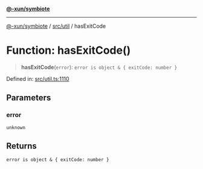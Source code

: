 [**@-xun/symbiote**](../../../README.md)

***

[@-xun/symbiote](../../../README.md) / [src/util](../README.md) / hasExitCode

# Function: hasExitCode()

> **hasExitCode**(`error`): `error is object & { exitCode: number }`

Defined in: [src/util.ts:1110](https://github.com/Xunnamius/symbiote/blob/bf93fc6ee8086ef7d92447ad716f3811a334edee/src/util.ts#L1110)

## Parameters

### error

`unknown`

## Returns

`error is object & { exitCode: number }`
